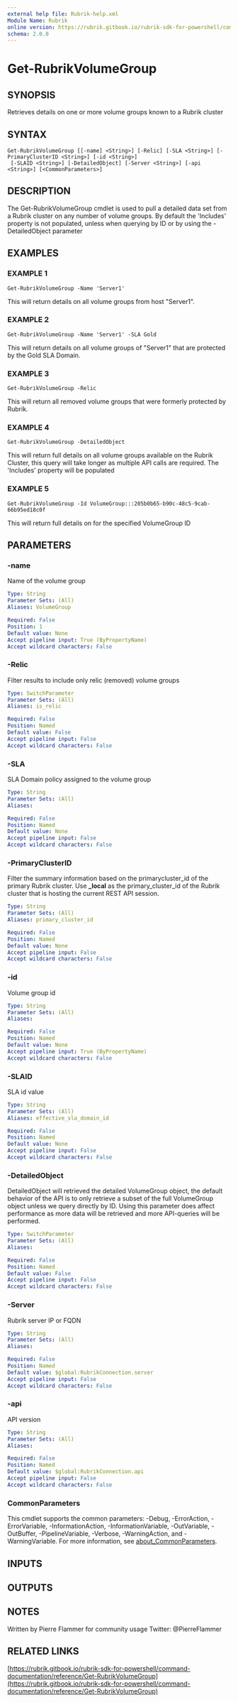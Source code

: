 ```yaml
---
external help file: Rubrik-help.xml
Module Name: Rubrik
online version: https://rubrik.gitbook.io/rubrik-sdk-for-powershell/command-documentation/reference/Get-RubrikVolumeGroup
schema: 2.0.0
---
```


# Get-RubrikVolumeGroup

## SYNOPSIS
Retrieves details on one or more volume groups known to a Rubrik cluster

## SYNTAX

```
Get-RubrikVolumeGroup [[-name] <String>] [-Relic] [-SLA <String>] [-PrimaryClusterID <String>] [-id <String>]
 [-SLAID <String>] [-DetailedObject] [-Server <String>] [-api <String>] [<CommonParameters>]
```

## DESCRIPTION
The Get-RubrikVolumeGroup cmdlet is used to pull a detailed data set from a Rubrik cluster on any number of volume groups.
By default the 'Includes' property is not populated, unless when querying by ID or by using the -DetailedObject parameter

## EXAMPLES

### EXAMPLE 1
```
Get-RubrikVolumeGroup -Name 'Server1'
```

This will return details on all volume groups from host "Server1".

### EXAMPLE 2
```
Get-RubrikVolumeGroup -Name 'Server1' -SLA Gold
```

This will return details on all volume groups of "Server1" that are protected by the Gold SLA Domain.

### EXAMPLE 3
```
Get-RubrikVolumeGroup -Relic
```

This will return all removed volume groups that were formerly protected by Rubrik.

### EXAMPLE 4
```
Get-RubrikVolumeGroup -DetailedObject
```

This will return full details on all volume groups available on the Rubrik Cluster, this query will take longer as multiple API calls are required.
The 'Includes' property will be populated

### EXAMPLE 5
```
Get-RubrikVolumeGroup -Id VolumeGroup:::205b0b65-b90c-48c5-9cab-66b95ed18c0f
```

This will return full details on for the specified VolumeGroup ID

## PARAMETERS

### -name
Name of the volume group

```yaml
Type: String
Parameter Sets: (All)
Aliases: VolumeGroup

Required: False
Position: 1
Default value: None
Accept pipeline input: True (ByPropertyName)
Accept wildcard characters: False
```

### -Relic
Filter results to include only relic (removed) volume groups

```yaml
Type: SwitchParameter
Parameter Sets: (All)
Aliases: is_relic

Required: False
Position: Named
Default value: False
Accept pipeline input: False
Accept wildcard characters: False
```

### -SLA
SLA Domain policy assigned to the volume group

```yaml
Type: String
Parameter Sets: (All)
Aliases:

Required: False
Position: Named
Default value: None
Accept pipeline input: False
Accept wildcard characters: False
```

### -PrimaryClusterID
Filter the summary information based on the primarycluster_id of the primary Rubrik cluster.
Use **_local** as the primary_cluster_id of the Rubrik cluster that is hosting the current REST API session.

```yaml
Type: String
Parameter Sets: (All)
Aliases: primary_cluster_id

Required: False
Position: Named
Default value: None
Accept pipeline input: False
Accept wildcard characters: False
```

### -id
Volume group id

```yaml
Type: String
Parameter Sets: (All)
Aliases:

Required: False
Position: Named
Default value: None
Accept pipeline input: True (ByPropertyName)
Accept wildcard characters: False
```

### -SLAID
SLA id value

```yaml
Type: String
Parameter Sets: (All)
Aliases: effective_sla_domain_id

Required: False
Position: Named
Default value: None
Accept pipeline input: False
Accept wildcard characters: False
```

### -DetailedObject
DetailedObject will retrieved the detailed VolumeGroup object, the default behavior of the API is to only retrieve a subset of the full VolumeGroup object unless we query directly by ID.
Using this parameter does affect performance as more data will be retrieved and more API-queries will be performed.

```yaml
Type: SwitchParameter
Parameter Sets: (All)
Aliases:

Required: False
Position: Named
Default value: False
Accept pipeline input: False
Accept wildcard characters: False
```

### -Server
Rubrik server IP or FQDN

```yaml
Type: String
Parameter Sets: (All)
Aliases:

Required: False
Position: Named
Default value: $global:RubrikConnection.server
Accept pipeline input: False
Accept wildcard characters: False
```

### -api
API version

```yaml
Type: String
Parameter Sets: (All)
Aliases:

Required: False
Position: Named
Default value: $global:RubrikConnection.api
Accept pipeline input: False
Accept wildcard characters: False
```

### CommonParameters
This cmdlet supports the common parameters: -Debug, -ErrorAction, -ErrorVariable, -InformationAction, -InformationVariable, -OutVariable, -OutBuffer, -PipelineVariable, -Verbose, -WarningAction, and -WarningVariable. For more information, see [about_CommonParameters](http://go.microsoft.com/fwlink/?LinkID=113216).

## INPUTS

## OUTPUTS

## NOTES
Written by Pierre Flammer for community usage
Twitter: @PierreFlammer

## RELATED LINKS

[https://rubrik.gitbook.io/rubrik-sdk-for-powershell/command-documentation/reference/Get-RubrikVolumeGroup](https://rubrik.gitbook.io/rubrik-sdk-for-powershell/command-documentation/reference/Get-RubrikVolumeGroup)

